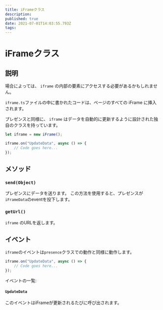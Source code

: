 ```yaml
---
title: iFrameクラス
description:
published: true
date: 2021-07-01T14:03:55.793Z
tags:
---
```


# iFrameクラス

## 説明

場合によっては、 `iframe` の内部の要素にアクセスする必要があるかもしれません。

`iframe.ts`ファイルの中に書かれたコードは、ページのすべての iFrame に挿入されます。

プレゼンスと同様に、 `iframe` はデータを自動的に更新するように設計された独自のクラスを持っています。

```typescript
let iframe = new iFrame();

iframe.on("UpdateData", async () => {
    // Code goes here...
});
```

## メソッド

### `send(Object)`
プレゼンスにデータを送ります。 この方法を使用すると、プレゼンスが`iFrameData`のeventを投下します。

### `getUrl()`
`iframe` のURLを返します。

## イベント
`iframe`のイベントは`presence`クラスでの動作と同様に動作します。

```typescript
iframe.on("UpdateData", async () => {
    // Code goes here...
});
```

イベントの一覧:

#### `UpdateData`

このイベントはiFrameが更新されるたびに呼び出されます。
